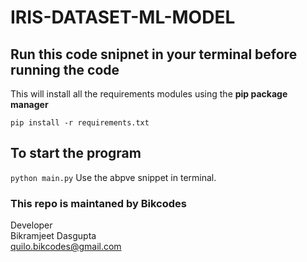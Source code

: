 # IRIS-DATASET-ML-MODEL

## Run this code snipnet in your terminal before running the code
This will install all the requirements modules using the **pip package manager**

```pip install -r requirements.txt``` 

## To start the program
```python main.py```
Use the abpve snippet in terminal.

### This repo is maintaned by Bikcodes
Developer  <br />
Bikramjeet Dasgupta  <br />
quilo.bikcodes@gmail.com 